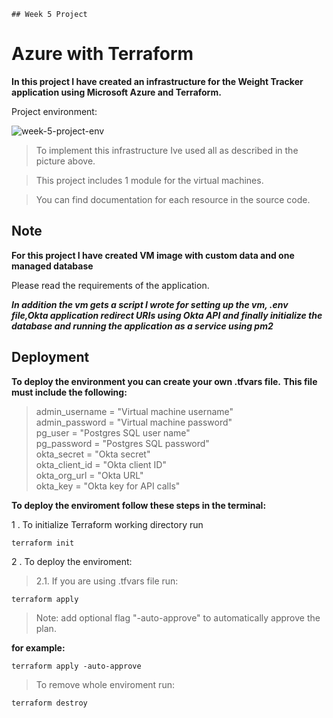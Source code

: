 	## Week 5 Project

# Azure with Terraform

__In this project I have created an infrastructure for the Weight Tracker application
using Microsoft Azure and Terraform.__

Project environment:

![week-5-project-env](https://bootcamp.rhinops.io/images/week-4-project-env.png)


>To implement this infrastructure Ive used all as described in the picture above.

>This project includes 1 module for the virtual machines.

>You can find documentation for each resource in the source code.

## Note
__For this project I have created VM image with custom data and one managed database__

Please read the requirements of the application.

**_In addition the vm gets a script I wrote for setting up the vm, .env file,Okta application redirect URIs using Okta API and finally initialize the database and running the application as a service using pm2_** 

## Deployment
__To deploy the environment you can create your own .tfvars file.__
__This file must include the following:__

>admin_username   = "Virtual machine username"<br/>
admin_password   = "Virtual machine password"<br/>
pg_user          = "Postgres SQL user name"<br/>
pg_password      = "Postgres SQL password"<br/>
okta_secret 	 = "Okta secret"<br/>
okta_client_id   = "Okta client ID"<br/>
okta_org_url     = "Okta URL"<br/>
okta_key         = "Okta key for API calls"<br/>


__To deploy the enviroment follow these steps in the terminal:__

1 . To initialize Terraform working directory run

    terraform init

2 . To deploy the enviroment:

>2.1. If you are using .tfvars file run:

    terraform apply


>Note: add optional flag "-auto-approve" to automatically approve the plan.

__for example:__

    terraform apply -auto-approve



>To remove whole enviroment run:

    terraform destroy